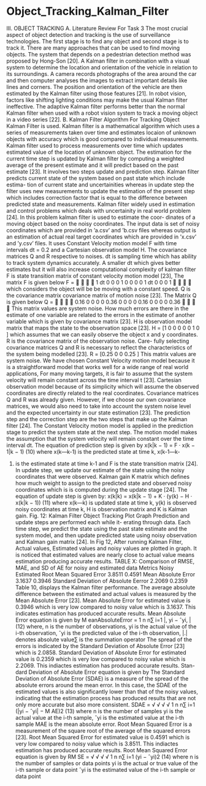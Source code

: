 # Object_Tracking_Kalman_Filter

III. OBJECT TRACKING
A. Literature Review For Task 3
The most crucial aspect of object detection and tracking
is the use of surveillance technologies. The first stage is to
find any object and second stage is to track it. There are
many approaches that can be used to find moving objects.
The system that depends on a pedestrian detection method was
proposed by Hong-Son [20]. A Kalman filter in combination
with a visual system to determine the location and orientation
of the vehicle in relation to its surroundings. A camera records
photographs of the area around the car and then computer
analyses the images to extract important details like lines and
corners. The position and orientation of the vehicle are then
estimated by the Kalman filter using those features [21]. In
robot vision, factors like shifting lighting conditions may make
the usual Kalman filter ineffective. The adaptive Kalman filter
performs better than the normal Kalman filter when used with
a robot vision system to track a moving object in a video series
[22].
B. Kalman Filter Algorithm
For Tracking Object Kalman Filter is used. Kalman filter is
a mathematical algorithm which uses a series of measurements
taken over time and estimates locaion of unknown objects with
accuracy which is good compared to individual measurements.
Kalman filter used to process measurements over time which
updates estimated value of the location of unknown object. The
estimation for the current time step is updated by Kalman filter
by computing a weighted average of the present estimate and
it will predict based on the past estimate [23]. It involves two
steps update and prediction step. Kalman filter predicts current
state of the system based on past state which include estima-
tion of current state and uncertainities whereas in update step
the filter uses new measurements to update the estimation of
the present step which includes correction factor that is equal
to the difference between predicted state and measurements.
Kalman filter widely used in estimation and control problems
which deals with uncertainity in real world problem [24].
In this problem kalman filter is used to estimate the coor-
dinates of a moving object based on the noisy coordinates.
The input data is set of noisy coordinates which are provided
in ’a.csv’ and ’b.csv files whereas output is an estimation of
actual real target coordinates which are provided in ’x.csv’ and
’y.csv’ files. It uses Constant Velocity motion model F with
time intervals dt = 0.2 and a Cartesian observation model H.
The covariance matrices Q and R respective to noises.
dt is sampling time which has ability to track system
dynamics accurately. A smaller dt which gives better estimates
but it will also increase computational complexity of kalman
filter
F is state transition matrix of constant velocity motion
model [23], The matrix F is given below
F =




1 dt 0 0
0 1 0 0
0 0 1 dt
0 0 0 1




which considers the object will be be moving with a constant
speed.
Q is the covariance matrix covariance matrix of motion
noise [23]. The Matrix Q is given below
Q =




0.16 0 0 0
0 0.36 0 0
0 0 0.16 0
0 0 0 0.36




This matrix values are system noise. How much errors are
there in the estimate of one variable are related to the errors in
the estimate of another variable which is given by covariance
matrix [23].
H is observation model matrix that maps the state to the
observation space [23].
H =
[1 0 0 0
0 0 1 0
]
which assumes that we can easily observe the object x and y
coordinates.
R is the covariance matrix of the observation noise. Care-
fully selecting covariance matrices Q and R is necessary to
reflect the characteristics of the system being modelled [23].
R =
[0.25 0
0 0.25
]
This matrix values are system noise.
We have chosen Constant Velocity motion model because
it is a straightforward model that works well for a wide range
of real world applications, For many moving targets, it is fair
to assume that the system velocity will remain constant across
the time interval t [23]. Cartesian observation model because
of its simplicity which will assume the observed coordinates
are directly related to the real coordinates. Covariance matrices
Q and R was already given. However, if we choose our own
covariance matrices, we would also need to take into account
the system noise level and the expected uncertainty in our state
estimation [23].
The prediction step and the correction step are the two steps
that make up the Kalman filter [24]. The Constant Velocity
motion model is applied in the prediction stage to predict the
system state at the next step. The motion model makes the
assumption that the system velocity will remain constant over
the time interval dt. The equation of prediction step is given
by
x(k|k − 1) = F · x(k − 1|k − 1) (10)
where x(k—k-1) is the predicted state at time k, x(k-1—k-
1) is the estimated state at time k-1 and F is the state transition
matrix [24].
In update step, we update our estimate of the state using the
noisy coordinates that were observed. Kalman gain K matrix
which defines how much weight to assign to the predicted state
and observed noisy coordinates which is is computed during
the update stage [24]. The equation of update step is given by:
x(k|k) = x(k|k − 1) + K · (y(k) − H · x(k|k − 1)) (11)
where x(k—k) is updated state at time k, y(k) is observed
noisy coordinates at time k, H is observation matrix and K is
Kalman gain.
Fig. 12: Kalman Filter Object Tracking Plot Graph
Prediction and update steps are performed each while it-
erating through data. Each time step, we predict the state
using the past state estimate and the system model, and then
update predicted state using noisy observation and Kalman
gain matrix [24].
In Fig 12, After running Kalman Filter, Actual values,
Estimated values and noisy values are plotted in graph. It is
noticed that estimated values are nearly close to actual value
means estimation producing accurate results.
TABLE X: Comparison of RMSE, MAE, and SD of AE for
noisy and estimated data
Metrics Noisy Estimated
Root Mean Squared Error 3.8511 0.4591
Mean Absolute Error 3.1637 0.3946
Standard Deviation of Absolute Eerror 2.2069 0.2359
Table 10, displays the Kalman filter performance. The
average absolute difference between the estimated and actual
values is measured by the Mean Absolute Error [23]. Mean
Absolute Error for estimated value is 0.3946 which is very
low compared to noisy value which is 3.1637. This indicates
estimation has produced accurate results.
Mean Absolute Error equation is given by
M eanAbsoluteError = 1
n
n∑
i=1
|, yi − ˆyi, | (12)
where,
n is the number of observations,
yi is the actual value of the i-th observation,
ˆyi is the predicted value of the i-th observation,
|.| denotes absolute value∑ is the summation operator
The spread of the errors is indicated by the Standard
Deviation of Absolute Error [23] which is 2.0858. Standard
Deviation of Absolute Error for estimated value is 0.2359
which is very low compared to noisy value which is 2.2069.
This indiactes estimation has produced accurate results. Stan-
dard Deviation of Absolute Error equation is given by
The Standard Deviation of Absolute Error (SDAE) is a
measure of the spread of the absolute errors around the mean
error. In this case, the SDAE of the estimated values is also
significantly lower than that of the noisy values, indicating that
the estimation process has produced results that are not only
more accurate but also more consistent.
SDAE =
√
√
√
√ 1
n
n∑
i=1
(|yi − ˆyi| − M AE)2 (13)
where
n is the number of samples
yi is the actual value at the i-th sample,
ˆyi is the estimated value at the i-th sample
MAE is the mean absolute error.
Root Mean Squared Error is a measurement of the square
root of the average of the squared errors [23]. Root Mean
Squared Error for estimated value is 0.4591 which is very
low compared to noisy value which is 3.8511. This indiactes
estimation has produced accurate results. Root Mean Squared
Error equation is given by
RM SE =
√
√
√
√ 1
n
n∑
i=1
(yi − ˆyi)2 (14)
where
n is the number of samples or data points
yi is the actual or true value of the i-th sample or data point
ˆyi is the estimated value of the i-th sample or data point
